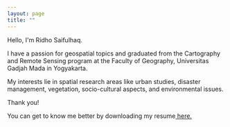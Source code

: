 ```yaml
---
layout: page
title: ""
---
```


Hello, I'm Ridho Saifulhaq.

I have a passion for geospatial topics and graduated from the Cartography and Remote Sensing program at the Faculty of Geography, Universitas Gadjah Mada in Yogyakarta.

My interests lie in spatial research areas like urban studies, disaster management, vegetation, socio-cultural aspects, and environmental issues.

Thank you!

You can get to know me better by downloading my resume[ here.](https://raw.githubusercontent.com/Ridhosflhq/Ridhosflhq.github.io/master/Resume.pdf)
